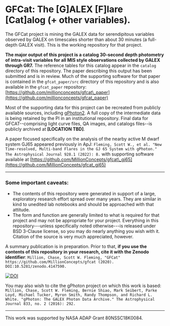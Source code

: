 # GFCat: The \[G]ALEX \[F]lare \[Cat]alog (+ other variables).
The GFCat project is mining the GALEX data for serendipitous variables observed by GALEX on timescales shorter than about 30 minutes (a full-depth GALEX visit). This is the working repository for that project.

**The major output of this project is a catalog 30-second depth photometry of intra-visit variables for all MIS style observations collected by GALEX through GR7.** The reference tables for this catalog appear in the `catalog` directory of this repository. The paper describing this output has been submitted and is in review. Much of the supporting software for that paper is contained in the `gfcat_paper/src` directory of this repository and is also available in the `gfcat_paper` repository: [https://github.com/millionconcepts/gfcat\_paper](https://github.com/millionconcepts/gfcat_paper)

Most of the supporting data for this project can be recreated from publicly available sources, including [gPhoton2](https://github.com/millionconcepts/gPhoton2). A full copy of the intermediate data is being retained by the PI in an institutional repository. Final data for GFCAT--comprising light curve files, QA images, and catalogs files--is publicly archived at **[LOCATION TBD]**.

A paper focused specifically on the analysis of the nearby active M dwarf system GJ65 appeared previously in ApJ:
`Fleming, Scott W., et al. "New Time-resolved, Multi-band Flares in the GJ 65 System with gPhoton." The Astrophysical Journal 928.1 (2022): 8.`
with supporting software available at [https://github.com/MillionConcepts/gfcat\_gj65](https://github.com/MillionConcepts/gfcat_gj65)

---

### Some important caveats:
* The contents of this repository were generated in support of a large, exploratory research effort spread over many years. They are similar in kind to unedited lab notebooks and should be approached with that attitude.
* The form and function are generally limited to what is required for that project and may not be appropriate for your project. Everything in this repository---unless specifically noted otherwise---is released under BSD 3-Clause license, so you may do nearly anything you wish with it. Citation of the source is very much appreciated, however.

A summary publication is in preparation. Prior to that, **if you use the contents of this repository in your research, cite it with the Zenodo identifier**: `Million, Chase, Scott W. Fleming, "GFCat" https://github.com/MillionConcepts/gfcat (2020). DOI:10.5281/zenodo.4147590.`

[![DOI](https://zenodo.org/badge/276954807.svg)](https://zenodo.org/badge/latestdoi/276954807)

You may also wish to cite the gPhoton project on which this work is based:
`Million, Chase, Scott W. Fleming, Bernie Shiao, Mark Seibert, Parke Loyd, Michael Tucker, Myron Smith, Randy Thompson, and Richard L. White. "gPhoton: The GALEX Photon Data Archive." The Astrophysical Journal 833, no. 2 (2016): 292.`

---

This work was supported by NASA ADAP Grant 80NSSC18K0084.
